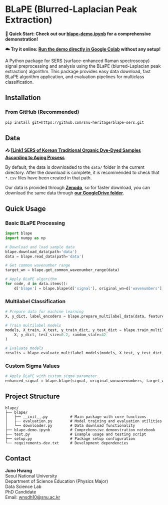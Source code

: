 # BLaPE (Blurred-Laplacian Peak Extraction)

**🚀 Quick Start: Check out our [blape-demo.ipynb](./blape-demo.ipynb) for a comprehensive demonstration!**

**☁️ Try it online: [Run the demo directly in Google Colab](https://colab.research.google.com/drive/1txVTaIwoqdt0b7VSS80Vj45Vv4nStDQR) without any setup!**

A Python package for SERS (surface-enhanced Raman spectroscopy) signal preprocessing and analysis using the BLaPE (blurred-Laplacian peak extraction) algorithm. This package provides easy data download, fast BLaPE algorithm application, and evaluation pipelines for multiclass classification.

## Installation

### From GitHub (Recommended)

```bash
pip install git+https://github.com/snu-heritage/blape-sers.git
```

## Data

📥 [**[Link] SERS of Korean Traditional Organic Dye-Dyed Samples According to Aging Process**](https://zenodo.org/records/15487399)

By default, the data is downloaded to the `data/` folder in the current directory. After the download is complete, it is recommended to check that `*.csv` files have been created in that path.

Our data is provided through [**Zenodo**](https://zenodo.org/records/15487399), so for faster download, you can download the same data through [**our GoogleDrive folder**](https://drive.google.com/drive/folders/1o4CAkfUIpgeqJb1EIK4ruCsm3VMHinA5?usp=sharing).

## Quick Usage

### Basic BLaPE Processing

```python
import blape
import numpy as np

# Download and load sample data
blape.download_data(path='data')
data = blape.read_data(path='data')

# Get common wavenumber range
target_wn = blape.get_common_wavenumber_range(data)

# Apply BLaPE algorithm
for code, d in data.items():
    d['blape'] = blape.blape(d['signal'], original_wn=d['wavenumbers'], target_wn=target_wn)
```

### Multilabel Classification

```python
# Prepare data for machine learning
X, y_dict, label_encoders = blape.prepare_multilabel_data(data, feature_key='blape')

# Train multilabel models
models, X_train, X_test, y_train_dict, y_test_dict = blape.train_multilabel_models(
    X, y_dict, test_size=0.2, random_state=42
)

# Evaluate models
results = blape.evaluate_multilabel_models(models, X_test, y_test_dict, label_encoders)
```

### Custom Sigma Values

```python
# Apply BLaPE with custom sigma parameter
enhanced_signal = blape.blape(signal, original_wn=wavenumbers, target_wn=target_wn, sigma=30)
```

## Project Structure

```
blape/
├── blape/
│   ├── __init__.py          # Main package with core functions
│   ├── evaluation.py        # Model training and evaluation utilities
│   └── downloader.py        # Data download functionality
├── blape-demo.ipynb         # Comprehensive demonstration notebook
├── test.py                  # Example usage and testing script
├── setup.py                 # Package setup configuration
└── requirements-dev.txt     # Development dependencies
```

## Contact

**Juno Hwang**  
Seoul National University  
Department of Science Education (Physics Major)  
Data Science Lab  
PhD Candidate  
Email: wnsdh10@snu.ac.kr